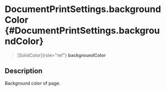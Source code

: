 DocumentPrintSettings.backgroundColor {#DocumentPrintSettings.backgroundColor}
=====================================

> [SolidColor]{role="ref"} **backgroundColor**

Description
-----------

Background color of page.

